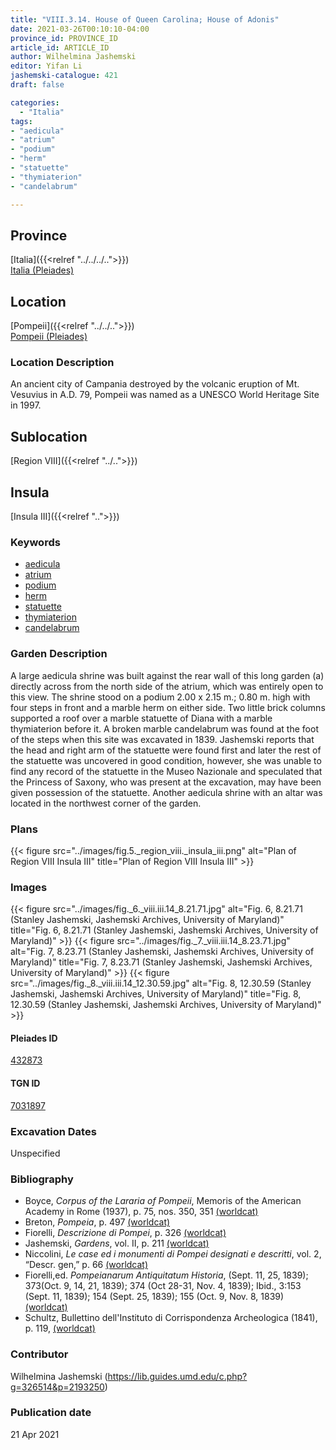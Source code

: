 ```yaml
---
title: "VIII.3.14. House of Queen Carolina; House of Adonis"
date: 2021-03-26T00:10:10-04:00
province_id: PROVINCE_ID
article_id: ARTICLE_ID
author: Wilhelmina Jashemski
editor: Yifan Li
jashemski-catalogue: 421
draft: false

categories:
  - "Italia"
tags:
- "aedicula"
- "atrium"
- "podium"
- "herm"
- "statuette"
- "thymiaterion"
- "candelabrum"

---
```


## Province
[Italia]({{<relref "../../../..">}}) \
[Italia (Pleiades)](https://pleiades.stoa.org/places/1052)

## Location
[Pompeii]({{<relref "../../..">}}) \
[Pompeii (Pleiades)](https://pleiades.stoa.org/places/433032)

### Location Description
An ancient city of Campania destroyed by the volcanic eruption of Mt. Vesuvius in A.D. 79, Pompeii was named as a UNESCO World Heritage Site in 1997.

## Sublocation
[Region VIII]({{<relref "../..">}})

## Insula
[Insula III]({{<relref "..">}})

### Keywords
 - [aedicula](http://vocab.getty.edu/page/aat/300002574)
 - [atrium](http://vocab.getty.edu/page/aat/300004097)
 - [podium](http://vocab.getty.edu/page/aat/300000976)
 - [herm](http://vocab.getty.edu/page/aat/300047170)
 - [statuette](http://vocab.getty.edu/page/aat/300312262)
 - [thymiaterion](http://vocab.getty.edu/page/aat/300265006)
 - [candelabrum](http://vocab.getty.edu/page/aat/300265618)

### Garden Description
A large aedicula shrine was built against the rear wall of this long garden (a) directly across from the north side of the atrium, which was entirely open to this view. The shrine stood on a podium 2.00 x 2.15 m.; 0.80 m. high with four steps in front and a marble herm on either side. Two little brick columns supported a roof over a marble statuette of Diana with a marble thymiaterion before it. A broken marble candelabrum was found at the foot of the steps when this site was excavated in 1839. Jashemski reports that the head and right arm of the statuette were found first and later the rest of the statuette was uncovered in good condition, however, she was unable to find any record of the statuette in the Museo Nazionale and speculated that the Princess of Saxony, who was present at the excavation, may have been given possession of the statuette. Another aedicula shrine with an altar was located in the northwest corner of the garden.

### Plans
{{< figure src="../images/fig.5._region_viii._insula_iii.png" alt="Plan of Region VIII Insula III" title="Plan of Region VIII Insula III" >}}

### Images
{{< figure src="../images/fig._6._viii.iii.14_8.21.71.jpg" alt="Fig. 6, 8.21.71 (Stanley Jashemski, Jashemski Archives, University of Maryland)" title="Fig. 6, 8.21.71 (Stanley Jashemski, Jashemski Archives, University of Maryland)" >}}
{{< figure src="../images/fig._7._viii.iii.14_8.23.71.jpg" alt="Fig. 7, 8.23.71 (Stanley Jashemski, Jashemski Archives, University of Maryland)" title="Fig. 7, 8.23.71 (Stanley Jashemski, Jashemski Archives, University of Maryland)" >}}
{{< figure src="../images/fig._8._viii.iii.14_12.30.59.jpg" alt="Fig. 8, 12.30.59 (Stanley Jashemski, Jashemski Archives, University of Maryland)" title="Fig. 8, 12.30.59 (Stanley Jashemski, Jashemski Archives, University of Maryland)" >}}

#### Pleiades ID
[432873](https://pleiades.stoa.org/places/538911200)

#### TGN ID
[7031897](http://vocab.getty.edu/page/tgn/2053030)

###  Excavation Dates
Unspecified


### Bibliography
* Boyce, *Corpus of the Lararia of Pompeii*, Memoris of the American Academy in Rome (1937), p. 75, nos. 350, 351 [(worldcat)](http://www.worldcat.org/oclc/1131425884)
* Breton, *Pompeia*, p. 497 [(worldcat)](http://www.worldcat.org/oclc/894211341)
* Fiorelli, *Descrizione di Pompei*, p. 326 [(worldcat)](http://www.worldcat.org/oclc/252039996)
* Jashemski, *Gardens*, vol. II, p. 211 [(worldcat)](http://www.worldcat.org/oclc/1113367431)
* Niccolini, *Le case ed i monumenti di Pompei designati e descritti*, vol. 2, “Descr. gen,” p. 66 [(worldcat)](http://www.worldcat.org/oclc/906755593)
* Fiorelli,ed. *Pompeianarum Antiquitatum Historia*, (Sept. 11, 25, 1839); 373(Oct. 9, 14, 21, 1839); 374 (Oct 28-31, Nov. 4, 1839); Ibid., 3:153 (Sept. 11, 1839); 154 (Sept. 25, 1839); 155 (Oct. 9, Nov. 8, 1839) [(worldcat)](http://www.worldcat.org/oclc/714988573)
* Schultz, Bullettino dell'Instituto di Corrispondenza Archeologica (1841), p. 119, [(worldcat)](http://www.worldcat.org/oclc/646515522)


### Contributor
Wilhelmina Jashemski (https://lib.guides.umd.edu/c.php?g=326514&p=2193250)

### Publication date

21 Apr 2021
